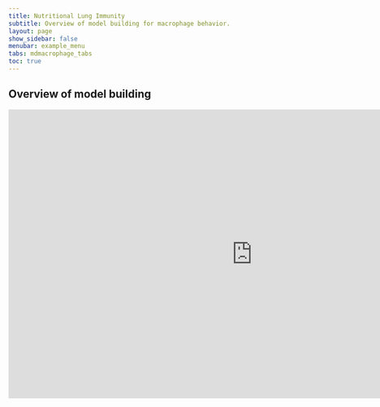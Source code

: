 ```yaml
---
title: Nutritional Lung Immunity
subtitle: Overview of model building for macrophage behavior.
layout: page
show_sidebar: false
menubar: example_menu
tabs: mdmacrophage_tabs
toc: true
---
```


## Overview of model building

<iframe src="https://docs.google.com/presentation/d/e/2PACX-1vQ7A_8RVpvcs5nGXfv8Z1cpbMmXgQNWPf_wV0_xkRU-d5o7QHlyDDgu2BORifCbUmxyz3dqkIJaU7_t/embed?start=false&loop=false&delayms=3000" frameborder="0" width="960" height="569" allowfullscreen="true" mozallowfullscreen="true" webkitallowfullscreen="true"></iframe>
